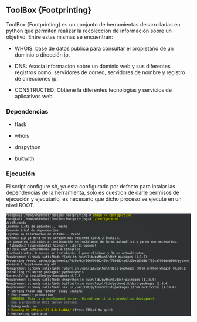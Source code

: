 ## ToolBox {Footprinting}
ToolBox {Footprinting} es un conjunto de herramientas desarrolladas en python que permiten realizar la recolección de información sobre un objetivo. Entre estas mismas se encuentran:

* WHOIS: base de datos publica para consultar el propietario de un dominio o dirección ip.

* DNS: Asocia informacion sobre un dominio web y sus diferentes registros como, servidores de correo, servidores de nombre y registro de direcciones ip.

* CONSTRUCTED: Obtiene la diferentes tecnologias y servicios de aplicativos web.

### Dependencias

* flask

* whois

* dnspython

* buitwith

### Ejecución

El script configure.sh, ya esta configurado por defecto para intalar las dependencias de la herramienta, solo es cuestion de darle permisos de ejecución y ejecutarlo, es necesario que dicho proceso se ejecute en un nivel ROOT.

<div style="align-items:center;">
	<img src="Images/1.PNG">
</div>



